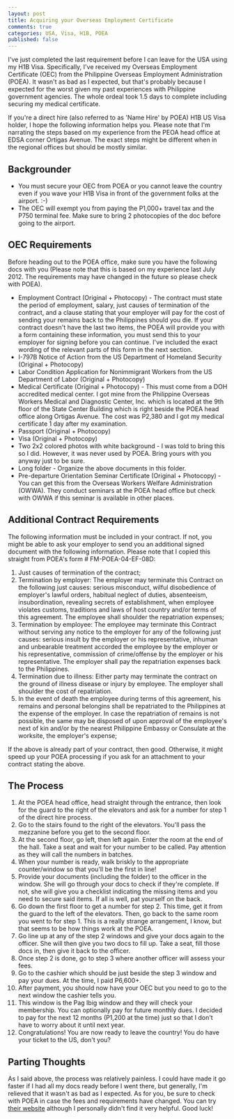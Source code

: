```yaml
---
layout: post
title: Acquiring your Overseas Employment Certificate
comments: true
categories: USA, Visa, H1B, POEA
published: false
---
```

I've just completed the last requirement before I can leave for the USA using my H1B Visa. Specifically, I've received my Overseas Employment Certificate (OEC) from the Philippine Overseas Employment Administration (POEA). It wasn't as bad as I expected, but that's probably because I expected for the worst given my past experiences with Philippine government agencies. The whole ordeal took 1.5 days to complete including securing my medical certificate.

If you're a direct hire (also referred to as 'Name Hire' by POEA) H1B US Visa holder, I hope the following information helps you. Please note that I'm narrating the steps based on my experience from the PEOA head office at EDSA corner Ortigas Avenue. The exact steps might be different when in the regional offices but should be mostly similar.

## Backgrounder

* You must secure your OEC from POEA or you cannot leave the country even if you wave your H1B Visa in front of the government folks at the airport. :-)
* The OEC will exempt you from paying the P1,000+ travel tax and the P750 terminal fee. Make sure to bring 2 photocopies of the doc before going to the airport.

## OEC Requirements

Before heading out to the POEA office, make sure you have the following docs with you (Please note that this is based on my experience last July 2012. The requirements may have changed in the future so please check with POEA).

* Employment Contract (Original + Photocopy) - The contract must state the period of employment, salary, just causes of termination of the contract, and a clause stating that your employer will pay for the cost of sending your remains back to the Philippines should you die. If your contract doesn't have the last two items, the POEA will provide you with a form containing these information, you must send this to your employer for signing before you can continue. I've included the exact wording of the relevant parts of this form in the next section.
* I-797B Notice of Action from the US Department of Homeland Security (Original + Photocopy)
* Labor Condition Application for Nonimmigrant Workers from the US Department of Labor (Original + Photocopy)
* Medical Certificate (Original + Photocopy) - This must come from a DOH accredited medical center. I got mine from the Philippine Overseas Workers Medical and Diagnostic Center, Inc. which is located at the 9th floor of the State Center Building which is right beside the POEA head office along Ortigas Avenue. The cost was P2,380 and I got my medical certificate 1 day after my examination.
* Passport (Original + Photocopy)
* Visa (Original + Photocopy)
* Two 2x2 colored photos with white background - I was told to bring this so I did. However, it was never used by POEA. Bring yours with you anyway just to be sure.
* Long folder - Organize the above documents in this folder.
* Pre-departure Orientation Seminar Certificate (Original + Photocopy) - You can get this from the Overseas Workers Welfare Administration (OWWA). They conduct seminars at the POEA head office but check with OWWA if this seminar is available in other places.

## Additional Contract Requirements

The following information must be included in your contract. If not, you might be able to ask your employer to send you an additional signed document with the following information. Please note that I copied this straight from POEA's form # FM-POEA-04-EF-08D:

1. Just causes of termination of the contract;
  1. Termination by employer: The employer may terminate this Contract on the following just causes: serious misconduct, wilful disobedience of employer's lawful orders, habitual neglect of duties, absenteeism, insubordination, revealing secrets of establishment, when employee violates customs, traditions and laws of host country and/or terms of this agreement. The employee shall shoulder the repatriation expenses;
  1. Termination by employee: The employee may terminate this Contract without serving any notice to the employer for any of the following just causes: serious insult by the employer or his representative, inhuman and unbearable treatment accorded the employee by the employer or his representative, commission of crime/offense by the employer or his representative. The employer shall pay the repatriation expenses back to the Philippines.
  1. Termination due to illness: Either party may terminate the contract on the ground of illness disease or injury by employee. The employer shall shoulder the cost of repatriation.
1. In the event of death the employee during terms of this agreement, his remains and personal belongins shall be repatriated to the Philippines at the expense of the employer. In case the repatriation of remains is not possible, the same may be disposed of upon approval of the employee's next of kin and/or by the nearest Philippine Embassy or Consulate at the worksite, the employer's expense;

If the above is already part of your contract, then good. Otherwise, it might speed up your POEA processing if you ask for an attachment to your contract stating the above.

## The Process

1. At the POEA head office, head straight through the entrance, then look for the guard to the right of the elevators and ask for a number for step 1 of the direct hire process.
2. Go to the stairs found to the right of the elevators. You'll pass the mezzanine before you get to the second floor.
3. At the second floor, go left, then left again. Enter the room at the end of the hall. Take a seat and wait for your number to be called. Pay attention as they will call the numbers in batches.
4. When your number is ready, walk briskly to the appropriate counter/window so that you'll be the first in line!
5. Provide your documents (including the folder) to the officer in the window. She will go through your docs to check if they're complete. If not, she will give you a checklist indicating the missing items and you need to secure said items. If all is well, pat yourself on the back.
6. Go down the first floor to get a number for step 2. This time, get it from the guard to the left of the elevators. Then, go back to the same room you went to for step 1. This is a really strange arrangement, I know, but that seems to be how things work at the POEA.
7. Go line up at any of the step 2 windows and give your docs again to the officer. She will then give you two docs to fill up. Take a seat, fill those docs in, then give it back to the officer.
8. Once step 2 is done, go to step 3 where another officer will assess your fees.
9. Go to the cashier which should be just beside the step 3 window and pay your dues. At the time, I paid P6,600+.
10. After payment, you should now have your OEC but you need to go to the next window the cashier tells you.
11. This window is the Pag Ibig window and they will check your membership. You can optionally pay for future monthly dues. I decided to pay for the next 12 months (P1,200 at the time) just so that I don't have to worry about it until next year.
12. Congratulations! You are now ready to leave the country! You do have your ticket to the US, don't you?

## Parting Thoughts

As I said above, the process was relatively painless. I could have made it go faster if I had all my docs ready before I went there, but generally, I'm relieved that it wasn't as bad as I expected. As for you, be sure to check with POEA in case the fees and requirements have changed. You can try [their website](http://www.poea.gov.ph) although I personally didn't find it very helpful. Good luck!
